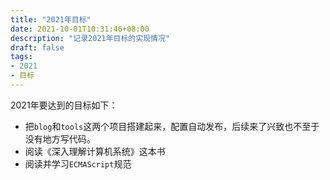 ```yaml
---
title: "2021年目标"
date: 2021-10-01T10:31:46+08:00
description: "记录2021年目标的实现情况"
draft: false
tags:
- 2021
- 目标
---
```


2021年要达到的目标如下：

- 把`blog`和`tools`这两个项目搭建起来，配置自动发布，后续来了兴致也不至于没有地方写代码。
- 阅读《深入理解计算机系统》这本书
- 阅读并学习`ECMAScript`规范
